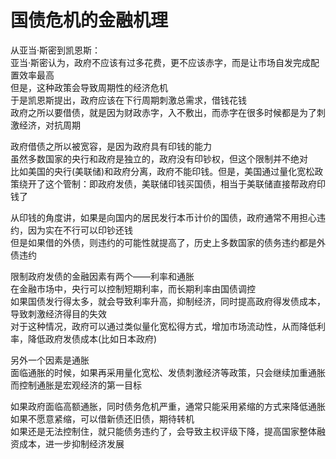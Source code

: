 # 国债危机的金融机理

从亚当·斯密到凯恩斯：     
亚当·斯密认为，政府不应该有过多花费，更不应该赤字，而是让市场自发完成配置效率最高  
但是，这种政策会导致周期性的经济危机  
于是凯恩斯提出，政府应该在下行周期刺激总需求，借钱花钱   
政府之所以要借债，就是因为财政赤字，入不敷出，而赤字在很多时候都是为了刺激经济，对抗周期    

政府借债之所以被宽容，是因为政府具有印钱的能力   
虽然多数国家的央行和政府是独立的，政府没有印钞权，但这个限制并不绝对  
比如美国的央行(美联储)和政府分离，政府不能印钱。但是，美国通过量化宽松政策绕开了这个管制：即政府发债，美联储印钱买国债，相当于美联储直接帮政府印钱了    

从印钱的角度讲，如果是向国内的居民发行本币计价的国债，政府通常不用担心违约，因为实在不行可以印钞还钱   
但是如果借的外债，则违约的可能性就提高了，历史上多数国家的债务违约都是外债违约    

限制政府发债的金融因素有两个——利率和通胀  
在金融市场中，央行可以控制短期利率，而长期利率由国债调控   
如果国债发行得太多，就会导致利率升高，抑制经济，同时提高政府得发债成本，导致刺激经济得目的失效  
对于这种情况，政府可以通过类似量化宽松得方式，增加市场流动性，从而降低利率，降低政府发债成本(比如日本政府)     

另外一个因素是通胀  
面临通胀的时候，如果再采用量化宽松、发债刺激经济等政策，只会继续加重通胀   
而控制通胀是宏观经济的第一目标    

如果政府面临高额通胀，同时债务危机严重，通常只能采用紧缩的方式来降低通胀    
如果不愿意紧缩，可以借新债还旧债，期待转机        
如果还是无法控制住，就只能债务违约了，会导致主权评级下降，提高国家整体融资成本，进一步抑制经济发展   
